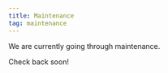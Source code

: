 ```yaml
---
title: Maintenance
tag: maintenance
---
```


We are currently going through maintenance.

Check back soon!